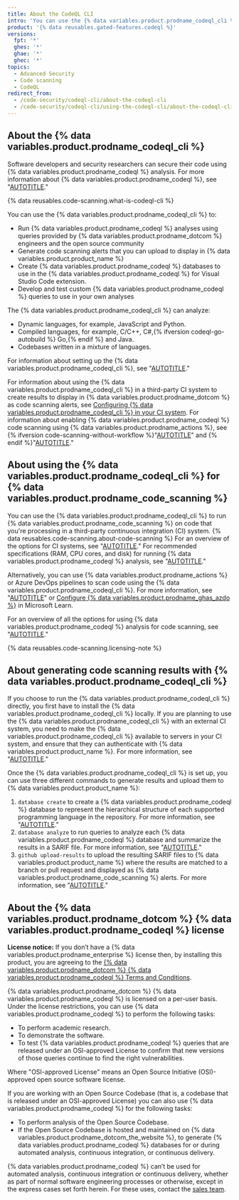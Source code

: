 ```yaml
---
title: About the CodeQL CLI
intro: 'You can use the {% data variables.product.prodname_codeql_cli %} to run {% data variables.product.prodname_codeql %} processes locally on software projects or to generate {% data variables.product.prodname_code_scanning %} results for upload to {% data variables.product.product_name %}.'
product: '{% data reusables.gated-features.codeql %}'
versions:
  fpt: '*'
  ghes: '*'
  ghae: '*'
  ghec: '*'
topics:
  - Advanced Security
  - Code scanning
  - CodeQL
redirect_from:
  - /code-security/codeql-cli/about-the-codeql-cli
  - /code-security/codeql-cli/using-the-codeql-cli/about-the-codeql-cli
---
```


## About the {% data variables.product.prodname_codeql_cli %}

Software developers and security researchers can secure their code
using {% data variables.product.prodname_codeql %} analysis. For more information about {% data variables.product.prodname_codeql %}, see "[AUTOTITLE](/code-security/code-scanning/automatically-scanning-your-code-for-vulnerabilities-and-errors/about-code-scanning-with-codeql#about-codeql)."

{% data reusables.code-scanning.what-is-codeql-cli %}

You can use the {% data variables.product.prodname_codeql_cli %} to:

- Run {% data variables.product.prodname_codeql %} analyses using queries provided by {% data variables.product.prodname_dotcom %} engineers and the open source community
- Generate code scanning alerts that you can upload to display in {% data variables.product.product_name %}
- Create {% data variables.product.prodname_codeql %} databases to use in the {% data variables.product.prodname_codeql %} for Visual Studio Code extension. 
- Develop and test custom {% data variables.product.prodname_codeql %} queries to use in your own analyses

The {% data variables.product.prodname_codeql_cli %} can analyze:

- Dynamic languages, for example, JavaScript and Python.
- Compiled languages, for example, C/C++, C#,{% ifversion codeql-go-autobuild %} Go,{% endif %} and Java.
- Codebases written in a mixture of languages.

For information about setting up the {% data variables.product.prodname_codeql_cli %}, see
"[AUTOTITLE](/code-security/codeql-cli/getting-started-with-the-codeql-cli/setting-up-the-codeql-cli)."

For information about using the {% data variables.product.prodname_codeql_cli %} in a third-party CI system to create results to display in {% data variables.product.prodname_dotcom %} as code scanning alerts, see [Configuring {% data variables.product.prodname_codeql_cli %} in your CI system](/code-security/code-scanning/using-codeql-code-scanning-with-your-existing-ci-system/configuring-codeql-cli-in-your-ci-system). For information about enabling {% data variables.product.prodname_codeql %} code scanning using {% data variables.product.prodname_actions %}, see {% ifversion code-scanning-without-workflow %}"[AUTOTITLE](/code-security/code-scanning/automatically-scanning-your-code-for-vulnerabilities-and-errors/configuring-default-setup-for-code-scanning)" and {% endif %}"[AUTOTITLE](/code-security/code-scanning/automatically-scanning-your-code-for-vulnerabilities-and-errors/configuring-advanced-setup-for-code-scanning)."

## About using the {% data variables.product.prodname_codeql_cli %} for {% data variables.product.prodname_code_scanning %}

You can use the {% data variables.product.prodname_codeql_cli %} to run {% data variables.product.prodname_code_scanning %} on code that you're processing in a third-party continuous integration (CI) system. {% data reusables.code-scanning.about-code-scanning %} For an overview of the options for CI systems, see "[AUTOTITLE](/code-security/code-scanning/using-codeql-code-scanning-with-your-existing-ci-system/about-codeql-code-scanning-in-your-ci-system)." For recommended specifications (RAM, CPU cores, and disk) for running {% data variables.product.prodname_codeql %} analysis, see "[AUTOTITLE](/code-security/code-scanning/automatically-scanning-your-code-for-vulnerabilities-and-errors/recommended-hardware-resources-for-running-codeql)."

Alternatively, you can use {% data variables.product.prodname_actions %} or Azure DevOps pipelines to scan code using the {% data variables.product.prodname_codeql_cli %}. For more information, see "[AUTOTITLE](/code-security/code-scanning/automatically-scanning-your-code-for-vulnerabilities-and-errors/configuring-code-scanning-for-a-repository)" or [Configure {% data variables.product.prodname_ghas_azdo %}](https://learn.microsoft.com/en-us/azure/devops/repos/security/configure-github-advanced-security-features) in Microsoft Learn.

For an overview of all the options for using {% data variables.product.prodname_codeql %} analysis for code scanning, see "[AUTOTITLE](/code-security/code-scanning/automatically-scanning-your-code-for-vulnerabilities-and-errors/about-code-scanning-with-codeql)."

{% data reusables.code-scanning.licensing-note %}

## About generating code scanning results with {% data variables.product.prodname_codeql_cli %}

If you choose to run the {% data variables.product.prodname_codeql_cli %} directly, you first have to install the {% data variables.product.prodname_codeql_cli %} locally. If you are planning to use the {% data variables.product.prodname_codeql_cli %} with an external CI system, you need to make the {% data variables.product.prodname_codeql_cli %} available to servers in your CI system, and ensure that they can authenticate with {% data variables.product.product_name %}. For more information, see "[AUTOTITLE](/code-security/codeql-cli/getting-started-with-the-codeql-cli/setting-up-the-codeql-cli)."

Once the {% data variables.product.prodname_codeql_cli %} is set up, you can use three different commands to generate results and upload them to {% data variables.product.product_name %}:

1. `database create` to create a {% data variables.product.prodname_codeql %} database to represent the hierarchical structure of each supported programming language in the repository. For more information, see "[AUTOTITLE](/code-security/codeql-cli/getting-started-with-the-codeql-cli/preparing-your-code-for-codeql-analysis)."
2. `database analyze` to run queries to analyze each {% data variables.product.prodname_codeql %} database and summarize the results in a SARIF file. For more information, see "[AUTOTITLE](/code-security/codeql-cli/getting-started-with-the-codeql-cli/analyzing-your-code-with-codeql-queries)."
3. `github upload-results` to upload the resulting SARIF files to {% data variables.product.product_name %} where the results are matched to a branch or pull request and displayed as {% data variables.product.prodname_code_scanning %} alerts. For more information, see "[AUTOTITLE](/code-security/codeql-cli/getting-started-with-the-codeql-cli/uploading-codeql-analysis-results-to-github)."

## About the {% data variables.product.prodname_dotcom %} {% data variables.product.prodname_codeql %} license

**License notice:** If you don’t have a {% data variables.product.prodname_enterprise %} license then, by installing this product, you are agreeing to the [{% data variables.product.prodname_dotcom %} {% data variables.product.prodname_codeql %} Terms and Conditions](https://securitylab.github.com/tools/codeql/license).

{% data variables.product.prodname_dotcom %} {% data variables.product.prodname_codeql %} is licensed on a per-user basis. Under the license restrictions, you can use {% data variables.product.prodname_codeql %} to perform the following tasks:

- To perform academic research.
- To demonstrate the software.
- To test {% data variables.product.prodname_codeql %} queries that are released under an OSI-approved License to confirm that new versions of those queries continue to find the right vulnerabilities.

Where "OSI-approved License" means an Open Source Initiative (OSI)-approved open source software license.

If you are working with an Open Source Codebase (that is, a codebase that is released under an OSI-approved License) you can also use {% data variables.product.prodname_codeql %} for the following tasks:

- To perform analysis of the Open Source Codebase.
- If the Open Source Codebase is hosted and maintained on {% data variables.product.prodname_dotcom_the_website %}, to generate {% data variables.product.prodname_codeql %} databases for or during automated analysis, continuous integration, or continuous delivery.

{% data variables.product.prodname_codeql %} can’t be used for automated analysis, continuous integration or continuous delivery, whether as part of normal software engineering processes or otherwise, except in the express cases set forth herein. For these uses, contact the [sales team](https://enterprise.github.com/contact).
